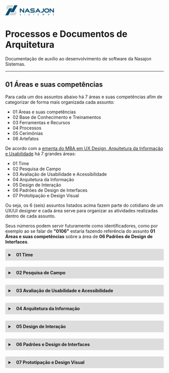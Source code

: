 ![Logo da Nasajon](../logoNasajon.png "Logo da Nasajon")
# Processos e Documentos de Arquitetura
Documentação de auxílio ao desenvolvimento de software da Nasajon Sistemas.

---

## 01 Áreas e suas competências
Para cada um dos assuntos abaixo há 7 áreas e suas competências afim de categorizar de forma mais organizada cada assunto:
  * 01 Áreas e suas competências
  * 02 Base de Conhecimento e Treinamentos
  * 03 Ferramentas e Recursos
  * 04 Processos
  * 05 Cerimônias
  * 06 Artefatos

De acordo com a [ementa do MBA em UX Design, Arquitetura da Informação e Usabilidade](https://poslive.infnet.edu.br/mba-ux-design/) há 7 grandes áreas:
  * 01 Time
  * 02 Pesquisa de Campo
  * 03 Avaliação de Usabilidade e Acessibilidade
  * 04 Arquitetura da Informação
  * 05 Design de Interação
  * 06 Padrões de Design de Interfaces
  * 07 Prototipação e Design Visual


Ou seja, os 6 (seis) assuntos listados acima fazem parte do cotidiano de um UX/UI designer e cada área serve para organizar as atividades realizadas dentro de cada assunto. 

Seus números podem servir futuramente como identificadores, como por exemplo ao se falar de **"0106"** estaria fazendo referência do assunto **01 Áreas e suas competências** sobre a área de **06 Padrões de Design de Interfaces**.

<details style="margin-bottom:20px;">
  <link rel="stylesheet" href="https://cdnjs.cloudflare.com/ajax/libs/font-awesome/5.15.3/css/all.min.css" integrity="sha512-iBBXm8fW90+nuLcSKlbmrPcLa0OT92xO1BIsZ+ywDWZCvqsWgccV3gFoRBv0z+8dLJgyAHIhR35VZc2oM/gI1w==" crossorigin="anonymous" referrerpolicy="no-referrer" />
  <summary style="
    background-color: #ddd;
    padding: 10px;
    font-weight: bold;
    border-radius: 4px 4px 0 0;
    cursor:pointer;"
    title="Clique aqui para visualizar as competências da área de Time">
    <i class="fas fa-users" style="color: #2879d0;margin-right:10px;"></i> 01 Time</summary>
  <div style="
    border: 1px solid #ddd;
    border-radius: 0 0 4px 4px;
    padding: 15px;">
    <p><b>Time</b> trata-se da própria equipe de design, onde nesse item é detalhado como nossas atividades são realizadas. E quando essa área é pontuada em algum assunto, o mesmo vai representar como nós designers a realizamos com foco no profissionalismo, como por exemplo se essa área for descrita no assunto *Artefatos* isso quer dizer que há algum recurso que facilite algum processo de organização de como é estruturada nossa equipe e dois exemplos já pontuados é o nosso Trello e esse site do Arquitetura onde está realizando essa leitura.</p>
    <hr>
    <p><b>Competências</b></p>
    <ul>
      <li style="margin-top:10px;"><u>Expor como fazemos nosso trabalho</u>
        <ul>
          <li><b>Padronizar</b>: como facilitamos a qualidade do projeto por meio de conjuntos de ferramentas e processos consistentes;</li>
          <li><b>Harmonizar</b>: como podemos compartilhar e expandir a inteligência de design para que todos trabalhemos a partir do mesmo entendimento compartilhado e construamos um terreno comum;</li>
          <li><b>Priorizar</b>: como tomamos decisões sobre em quais projetos trabalhar e quando trabalhar neles.</li>
        </ul>
      </li>
      <li style="margin-top:10px;"><u>Expor como trabalhamos juntos</u>
        <ul>
          <li><b>Organizar</b>: como estruturamos nossas equipes e construímos a equipe certa;</li>
          <li><b>Colaborar</b>: Como criamos ambientes e encontros que permitem uma comunicação eficaz;</li>
          <li><b>Humanizar</b>:  Como podemos garantir que as práticas de contratação, integração e desenvolvimento profissional tratem os funcionários como seres humanos em primeiro lugar.</li>
        </ul>
      </li>
      <li style="margin-top:10px;"><u>Expor como nosso trabalho cria impacto</u>
        <ul>
          <li><b>Medir</b>: como tornamos o design responsável ao definir e medir a qualidade do design;</li>
          <li><b>Socializar</b>: como educamos os outros sobre o papel e o valor do design;</li>
          <li><b>Habilitar</b>:  como cultivamos a compreensão e o uso das atividades de design, mesmo por aqueles fora da equipe de design.</li>
        </ul>
      </li>
    </ul>
  </div>
</details>

<details style="margin-bottom:20px;">
  <summary style="
    background-color: #ddd;
    padding: 10px;
    font-weight: bold;
    border-radius: 4px 4px 0 0;
    cursor:pointer;"
    title="Clique aqui para visualizar as competências da área de Pesquisa de Campo">
    <i class="fas fa-people-arrows" style="color: #2879d0;margin-right:10px;"></i> 02 Pesquisa de Campo</summary>
  <div style="
    border: 1px solid #ddd;
    border-radius: 0 0 4px 4px;
    padding: 15px;">
    <p>Pesquisa de Campo de acordo com a <a href="https://www.questionpro.com/pt-br/pesquisa-de-campo.html" target="_blank">QUESTIONPRO</a> significa:</p>
    <blockquote>
      "A <b>pesquisa de campo</b> é a coleta de novos dados de fontes primárias para um propósito específico. Trata-se de um método qualitativo de coleta de dados que visa compreender, observar e interagir com pessoas em seu ambiente natural."
    </blockquote>
    <hr>
    <p><b>Competências</b></p>
    <ul>
      <li>Planejar a pesquisa com usuários;</li>
      <li>Realizar pesquisa com usuários com diferentes métodos;</li>
      <li>Consolidar as informações coletadas na pesquisa;</li>
      <li>Definir a solução de design a partir da identificação do problema;</li>
      <li>Realizar pesquisa desk;</li>
      <li>Recrutar participantes para a pesquisa;</li>
      <li>Analisar insights da pesquisa;</li>
      <li>Elaborar relatório de pesquisa com usuários.</li>
    </ul>
  </div>
</details>

<details style="margin-bottom:20px;">
  <summary style="
    background-color: #ddd;
    padding: 10px;
    font-weight: bold;
    border-radius: 4px 4px 0 0;
    cursor:pointer;"
    title="Clique aqui para visualizar as competências da área de Avaliação de Usabilidade e Acessibilidade">
    <i class="fas fa-universal-access" style="color: #2879d0;margin-right:10px;"></i> 03 Avaliação de Usabilidade e Acessibilidade</summary>
  <div style="
    border: 1px solid #ddd;
    border-radius: 0 0 4px 4px;
    padding: 15px;">
    <p>Visa a realização de pesquisas avaliativas que de acordo com <a href="https://www.teses.usp.br/teses/disponiveis/55/55134/tde-17012017-095657/publico/SandraSouzaRodrigues_revisada.pdf" target="_blank">Sandra Souza Rodrigues, 2016</a> apud Power, Freire e Petrie (2010) serve para:</p>
    <blockquote>
      "(...) que as informações possam estar acessíveis de forma mais ampla possível, é necessário que os diferentes perfis de usuários sejam atendidos."* Ou seja, o produto final deve ser abrangente em seus aspectos usáveis e acessíveis."
    </blockquote>
    <p><b>Mas o que é usabilidade e acessibilidade?</b></p>
    <p><b>Usabilidade</b> = é o termo utilizado para se referir à facilidade com que os usuários lidam com uma ferramenta. Em outras palavras, é a maneira com a qual um dispositivo ou funcionalidade tecnológica é aplicado para o cumprimento de seu objetivo. <a href="https://neilpatel.com/br/blog/usabilidade-o-que-e/" target="_blank">[Neil Patel, 2021]</a>.</p>
    <p><b>Acessibilidade</b> = é a possibilidade de acessar um lugar, serviço, produto ou informação de maneira segura e autônoma, sem nenhum tipo de barreira, beneficiando a todas as pessoas, com ou sem deficiência, em todas as fases da vida. <a href="https://guiaderodas.com/o-que-e-acessibilidade/" target="_blank">[GUIA DE RODAS, 2020]</a>.</p>
    <hr>
    <p><b>Competências</b></p>
    <ul>
      <li>Planejar testes de avaliação de usabilidade;</li>
      <li>Realizar testes de avaliação heurística;</li>
      <li>Realizar testes de avaliação de usabilidade com usuários;</li>
      <li>Elaborar relatórios de avaliação com usuários;</li>
      <li>Realizar testes com protótipo de baixa fidelidade;</li>
      <li>Realizar testes de usabilidade de aplicativos mobile;</li>
      <li>Seguir recomendações para acessibilidade no design da interface.</li>
    </ul>
  </div>
</details> 

<details style="margin-bottom:20px;">
  <summary style="
    background-color: #ddd;
    padding: 10px;
    font-weight: bold;
    border-radius: 4px 4px 0 0;
    cursor:pointer;"
    title="Clique aqui para visualizar as competências da área de Arquitetura da Informação">
    <i class="fas fa-sitemap" style="color: #2879d0;margin-right:10px;"></i> 04 Arquitetura da Informação</summary>
  <div style="
    border: 1px solid #ddd;
    border-radius: 0 0 4px 4px;
    padding: 15px;">
    <p>De acordo com <a href="https://rockcontent.com/br/blog/arquitetura-da-informacao/" target="_blank">Thiago Xavier (ROCKCONTENT, 2018)</a> apud Information Architecture Institute (Instituto de Arquitetura da Informação) uma definição sucinta consiste em:</p>
    <blockquote>
      "A <b>arquitetura da informação</b> é a prática de decidir como organizar as partes de alguma coisa de modo a torná-la compreensível."
    </blockquote>
    <p>Onde Xavier detalha que:</p>
    <blockquote>
      "Se formos desenvolver essa descrição, podemos dizer que a IA tem a função de auxiliar as pessoas a encontrar o que elas estão procurando. Seja em objetos ou locais, físicos ou digitais, ela também possui a finalidade de tornar claro o contexto em que o indivíduo ou usuário está."
    </blockquote>
    <hr>
    <p><b>Competências</b></p>
    <ul>
      <li>Organizar e rotular o conteúdo de um site, sistema ou aplicativo;</li>
      <li>Projetar a navegação de um site, sistema ou aplicativo;</li>
      <li>Projetar a busca de um site, sistema ou aplicativo;</li>
      <li>Realizar testes de card sorting;</li>
      <li>Elaborar wireframes;</li>
      <li>Elaborar inventário de conteúdo de um site ou portal;</li>
      <li>Definir a hierarquia das informações em uma página;</li>
      <li>Elaborar layouts de páginas a partir da organização do conteúdo, rotulação, navegação e busca.</li>
    </ul>
  </div>
</details>

<details style="margin-bottom:20px;">
  <summary style="
    background-color: #ddd;
    padding: 10px;
    font-weight: bold;
    border-radius: 4px 4px 0 0;
    cursor:pointer;"
    title="Clique aqui para visualizar as competências da área de Design de Interação">
    <i class="far fa-hand-point-up" style="color: #2879d0;margin-right:10px;"></i> 05 Design de Interação</summary>
  <div style="
    border: 1px solid #ddd;
    border-radius: 0 0 4px 4px;
    padding: 15px;">
    <p>Conforme <a href="https://brasil.uxdesign.cc/qual-a-diferenca-entre-design-de-interacao-e-ux-design-66f8a4f140f" target="_blank">Guilherme Gonzalez (UX COLLECTIVE, 2014)</a> design de interação é:</p>
    <blockquote>
      "O <b>design de interação</b> é especificamente uma disciplina que estuda a interação (através de uma interface) entre um sistema e o usuário. Ele também pode incorporar design focado em como a informação deve ser apresentada no prazo de um sistema para permitir que o usuário entenda melhor a informação, é muitas vezes considerada a disciplina separada de “design de informação” também."
    </blockquote>
    <hr>
    <p><b>Competências</b></p>
    <ul>
      <li>Mapear a experiência de um site, sistema ou aplicativo;</li>
      <li>Elaborar o fluxo das tarefas de um site, sistema ou aplicativo;</li>
      <li>Detalhar as ações do usuário;</li>
      <li>Elaborar cenários de uso para personas;</li>
      <li>Detalhar o feedback do sistema;</li>
      <li>Definir as microinterações de um site, sistema ou aplicativo;</li>
      <li>Elaborar o fluxo de telas em um protótipo a partir da definição da interação.</li>
    </ul>
  </div>
</details>

<details style="margin-bottom:20px;">
  <summary style="
    background-color: #ddd;
    padding: 10px;
    font-weight: bold;
    border-radius: 4px 4px 0 0;
    cursor:pointer;"
    title="Clique aqui para visualizar as competências da área de Padrões e Design de Interfaces">
    <i class="fas fa-window-restore" style="color: #2879d0;margin-right:10px;"></i> 06 Padrões e Design de Interfaces</summary>
  <div style="
    border: 1px solid #ddd;
    border-radius: 0 0 4px 4px;
    padding: 15px;">
    <p>De acordo com <a href="https://raidboxes.io/pt/blog/webdesign-development/ui-patterns/" target="_blank">Sonja Hoffmann (RAIDBOXES, 2020)</a> Padrões e Design de Interfaces trata-se de:.</p>
    <blockquote>
      "Os <b>padrões de design da interface</b> do usuário (IU) são bibliotecas de problemas de usabilidade que já foram analisados e resolvidos com sucesso. No entanto, estes não devem ser adoptados um a um. No entanto, eles fornecem uma base abrangente para uma experiência de usuário harmoniosa. Os padrões de IU estão lá para facilitar e acelerar o seu fluxo de trabalho."
    </blockquote>
    <p>Uma outra visão do mesmo assunto é retratado por <a href="https://coletivoux.com/sistemas-de-design-para-interfaces-6f846e0067e" target="_blank">Neviton Santana (COLETIVO UX, 2017)</a> trata-se de:.</p>
    <blockquote>
      "<b>Interfaces digitais</b> exigem <b>padrões</b> porque o comportamento humano é feito de padrões. Caso contrário desenhar um produto pensando em cada tipo de pessoa se tornaria praticamente inviável."
    </blockquote>
    <hr>
    <p><b>Competências</b></p>
    <ul>
      <li>Iniciar o design de interfaces a partir do design da experiência;</li>
      <li>Analisar soluções de design de interface a partir de cases;</li>
      <li>Elaborar soluções de interface de aplicativos para fins específicos;</li>
      <li>Aplicar padrões de design de aplicativos;</li>
      <li>Mapear objetivos, tarefas, funcionalidades, páginas e conteúdo;</li>
      <li>Elaborar sketches das páginas de um aplicativo;</li>
      <li>Justificar decisões de design em um projeto.</li>
    </ul>
  </div>
</details>

<details style="margin-bottom:20px;">
  <summary style="
    background-color: #ddd;
    padding: 10px;
    font-weight: bold;
    border-radius: 4px 4px 0 0;
    cursor:pointer;"
    title="Clique aqui para visualizar as competências da área de Prototipação e Design Visual">
    <i class="fab fa-figma" style="color: #2879d0;margin-right:10px;"></i> 07 Prototipação e Design Visual</summary>
  <div style="
    border: 1px solid #ddd;
    border-radius: 0 0 4px 4px;
    padding: 15px;">
    <p>Segundo <a href="https://brasil.uxdesign.cc/uma-r%C3%A1pido-estudo-de-prototipagem-81a1b300471b" target="_blank">André Dantas (UX COLLECTIVE, 2018)</a> apud Jerry Cao (UX Content Strategist da UXPin) protótipo é:</p>
    <blockquote>
      "O <b>protótipo</b> é uma versão simulada ou amostra de um produto final, a utilizada para testes antes do lançamento."
    </blockquote>
    <p>E Design Visual conforme <a href="https://www.chiefofdesign.com.br/visual-design/" target="_blank">David Arty (CHIEF OF DESIGN, 2020)</a> trata-se de:</p>
    <blockquote>
      "O <b>Design Visual</b> ou Visual Design é um ramo do design que se debruça ao estudo da comunicação visual. Para tanto, um bom profissional da área precisará ter expertise no manuseio dos softwares gráficos (como Adobe Photoshop, Adobe Ilustrator, Figma, entre várias outros) mas também, e principalmente, deverá conhecer os fundamentos do Design Visual, como tipografia, cores, gestalt, grid, semiótica, entre outros."
    </blockquote>
    <hr>
    <p><b>Competências</b></p>
    <ul>
      <li>Elaborar layouts para plataformas Android e iOS;</li>
      <li>Aplicar design visual na interface, incluindo cores, tipografia e imagens;</li>
      <li>Elaborar um Design System;</li>
      <li>Elaborar um protótipo de alta fidelidade;</li>
      <li>Otimizar o processo de design de interfaces;</li>
      <li>Elaborar layouts responsivos para diferentes resoluções;</li>
      <li>Preparar especificações do design para o desenvolvimento.</li>
    </ul>
  </div>
</details>
